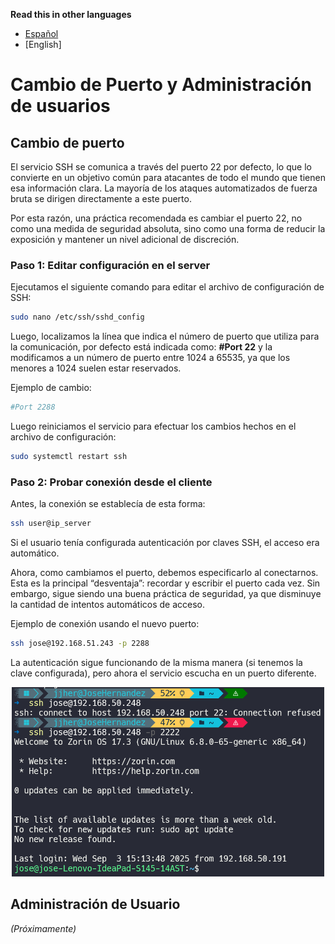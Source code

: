 **Read this in other languages**

- [Español](#cambio-de-puerto-y-administración-de-usuarios)
- [English]

# Cambio de Puerto y Administración de usuarios

## Cambio de puerto

El servicio SSH se comunica a través del puerto 22 por defecto, lo que lo convierte en un objetivo común para atacantes de todo el mundo que tienen esa información clara. La mayoría de los ataques automatizados de fuerza bruta se dirigen directamente a este puerto.

Por esta razón, una práctica recomendada es cambiar el puerto 22, no como una medida de seguridad absoluta, sino como una forma de reducir la exposición y mantener un nivel adicional de discreción.

### Paso 1: Editar configuración en el server

Ejecutamos el siguiente comando para editar el archivo de configuración de SSH:
```bash
sudo nano /etc/ssh/sshd_config
```

Luego, localizamos la línea que indica el número de puerto que utiliza para la comunicación, por defecto está indicada como: **#Port 22** y la modificamos a un número de puerto entre 1024 a 65535, ya que los menores a 1024 suelen estar reservados.

Ejemplo de cambio:
```bash
#Port 2288
```

Luego reiniciamos el servicio para efectuar los cambios hechos en el archivo de configuración:

```bash
sudo systemctl restart ssh
```

### Paso 2: Probar conexión desde el cliente

Antes, la conexión se establecía de esta forma:
```bash
ssh user@ip_server
```
Si el usuario tenía configurada autenticación por claves SSH, el acceso era automático.

Ahora, como cambiamos el puerto, debemos especificarlo al conectarnos. Esta es la principal “desventaja”: recordar y escribir el puerto cada vez. Sin embargo, sigue siendo una buena práctica de seguridad, ya que disminuye la cantidad de intentos automáticos de acceso.

Ejemplo de conexión usando el nuevo puerto:
```bash
ssh jose@192.168.51.243 -p 2288
```

La autenticación sigue funcionando de la misma manera (si tenemos la clave configurada), pero ahora el servicio escucha en un puerto diferente.
<div align='center'>
<img src="../Week3/Pictures/Connection.png" alt="Conexión con otro puerto" width="500"/>
</div>

## Administración de Usuario
*(Próximamente)*